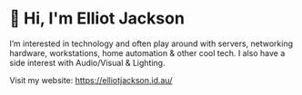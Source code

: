 # 👋 Hi, I'm Elliot Jackson

I’m interested in technology and often play around with servers, networking hardware, workstations, home automation & other cool tech.
I also have a side interest with Audio/Visual & Lighting.

Visit my website: https://elliotjackson.id.au/

<!---
ElliotJackson/ElliotJackson is a ✨ special ✨ repository because its `README.md` (this file) appears on your GitHub profile.
You can click the Preview link to take a look at your changes.
--->
